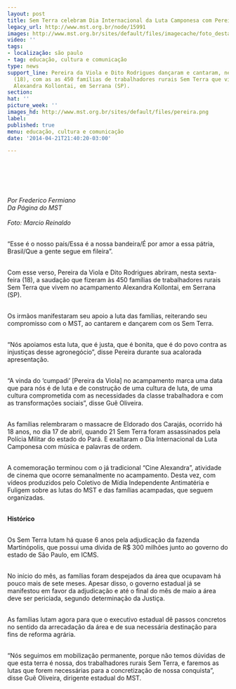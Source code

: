 ```yaml
---
layout: post
title: Sem Terra celebram Dia Internacional da Luta Camponesa com Pereira da Viola
legacy_url: http://www.mst.org.br/node/15991
images: http://www.mst.org.br/sites/default/files/imagecache/foto_destaque/pereira.png
video: ''
tags:
- localização: são paulo
- tag: educação, cultura e comunicação
type: news
support_line: Pereira da Viola e Dito Rodrigues dançaram e cantaram, nesta sexta-feira
  (18), com as as 450 famílias de trabalhadores rurais Sem Terra que vivem no acampamento
  Alexandra Kollontai, em Serrana (SP).
section: 
hat: ''
picture_week: ''
images_hd: http://www.mst.org.br/sites/default/files/pereira.png
label: 
published: true
menu: educação, cultura e comunicação
date: '2014-04-21T21:40:20-03:00'

---
```

<p>&nbsp;</p><p><img style="margin: 10px;" src="http://www.mst.org.br/sites/default/files/pereira.png" alt=""></p><p><em><br>Por Frederico Fermiano<br>Da Página do MST<br></em><br><em>Foto: Marcio Reinaldo</em></p><p><br>“Esse é o nosso país/Essa é a nossa bandeira/É por amor a essa pátria, Brasil/Que a gente segue em fileira”.&nbsp;</p><p><br>Com esse verso, Pereira da Viola e Dito Rodrigues abriram, nesta sexta-feira (18), a saudação que fizeram às 450 famílias de trabalhadores rurais Sem Terra que vivem no acampamento Alexandra Kollontai, em Serrana (SP).&nbsp;</p><p><br>Os irmãos manifestaram seu apoio a luta das famílias, reiterando seu compromisso com o MST, ao cantarem e dançarem com os Sem Terra.&nbsp;</p><p><br>“Nós apoiamos esta luta, que é justa, que é bonita, que é do povo contra as injustiças desse agronegócio”, disse Pereira durante sua acalorada apresentação.&nbsp;</p><p><br>“A vinda do ‘cumpadi’ [Pereira da Viola] no acampamento marca uma data que para nós é de luta e de construção de uma cultura de luta, de uma cultura comprometida com as necessidades da classe trabalhadora e com as transformações sociais”, disse Guê Oliveira.&nbsp;</p><p><br>As famílias relembraram o massacre de Eldorado dos Carajás, ocorrido há 18 anos, no dia 17 de abril, quando 21 Sem Terra foram assassinados pela Polícia Militar do estado do Pará. E exaltaram o Dia Internacional da Luta Camponesa com música e palavras de ordem.</p><p><br>A comemoração terminou com o já tradicional “Cine Alexandra”, atividade de cinema que ocorre semanalmente no acampamento. Desta vez, com vídeos produzidos pelo Coletivo de Mídia Independente Antimatéria e Fuligem sobre as lutas do MST e das famílias acampadas, que seguem organizadas.&nbsp;</p><p><br><strong>Histórico&nbsp;</strong></p><p><br>Os Sem Terra lutam há quase 6 anos pela adjudicação da fazenda Martinópolis, que possui uma dívida de R$ 300 milhões junto ao governo do estado de São Paulo, em ICMS.&nbsp;</p><p><br>No início do mês, as famílias foram despejados da área que ocupavam há pouco mais de sete meses. Apesar disso, o governo estadual já se manifestou em favor da adjudicação e até o final do mês de maio a área deve ser periciada, segundo determinação da Justiça.&nbsp;</p><p><br>As famílias lutam agora para que o executivo estadual dê passos concretos no sentido da arrecadação da área e de sua necessária destinação para fins de reforma agrária.&nbsp;</p><p><br>“Nós seguimos em mobilização permanente, porque não temos dúvidas de que esta terra é nossa, dos trabalhadores rurais Sem Terra, e faremos as lutas que forem necessárias para a concretização de nossa conquista”, disse Guê Oliveira, dirigente estadual do MST.&nbsp;</p>
